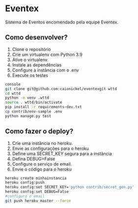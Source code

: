 # Eventex

Sistema de Eventos encomendado pela equipe Eventex.

## Como desenvolver?

1. Clone o repositório
2. Crie um virtualenv com Python 3.9
3. Ative o virtualenv.
4. Instale as dependências
5. Configure a instância com o .env
6. Execute os testes

```bash
console
git clone git@github.com:caionickel/eventexgit wttd
cd wttd
python -m venv .wttd
source . wttd/bin/activate
pip install -r requirements-dev.txt
cp contrib/env-sample .env
python manage.py test
```



## Como fazer o deploy?

1. Crie uma instância no heroku.
2. Envie as configurações para o heroku
3. Define uma SECRET_KEY segura para a instância
4. Defina DEBUG=False
5. Configure o serviço de email.
6. Envie o código para o heroku

```bash
heroku create minhainstancia
heroku config:push
heroku config:set SECRET_KEY='python contrib/secret_gen.py'
heroku config:set DEBUG=False
#configuro o email
git push heroku master --force
```


